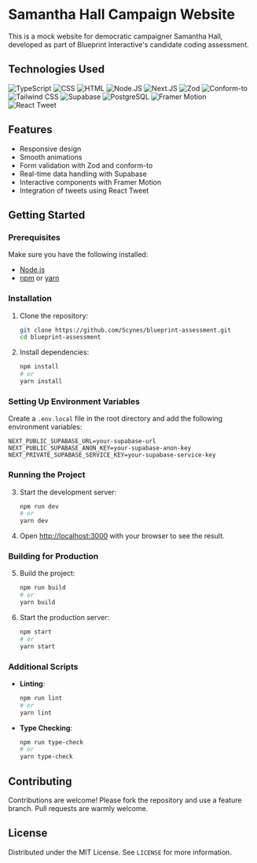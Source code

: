 # Samantha Hall Campaign Website

This is a mock website for democratic campaigner Samantha Hall, developed as part of Blueprint Interactive's candidate coding assessment.

## Technologies Used

![TypeScript](https://img.shields.io/badge/TypeScript-007ACC?style=flat&logo=typescript&logoColor=white)
![CSS](https://img.shields.io/badge/CSS-1572B6?style=flat&logo=css3&logoColor=white)
![HTML](https://img.shields.io/badge/HTML-E34F26?style=flat&logo=html5&logoColor=white)
![Node.JS](https://img.shields.io/badge/Node.JS-339933?style=flat&logo=node.js&logoColor=white)
![Next.JS](https://img.shields.io/badge/Next.JS-000000?style=flat&logo=next.js&logoColor=white)
![Zod](https://img.shields.io/badge/Zod-00BFFF?style=flat)
![Conform-to](https://img.shields.io/badge/Conform--to-FF7F50?style=flat)
![Tailwind CSS](https://img.shields.io/badge/Tailwind_CSS-38B2AC?style=flat&logo=tailwind-css&logoColor=white)
![Supabase](https://img.shields.io/badge/Supabase-3ECF8E?style=flat&logo=supabase&logoColor=white)
![PostgreSQL](https://img.shields.io/badge/PostgreSQL-336791?style=flat&logo=postgresql&logoColor=white)
![Framer Motion](https://img.shields.io/badge/Framer_Motion-0055FF?style=flat&logo=framer&logoColor=white)
![React Tweet](https://img.shields.io/badge/React_Tweet-61DAFB?style=flat&logo=react&logoColor=white)

## Features

- Responsive design
- Smooth animations
- Form validation with Zod and conform-to
- Real-time data handling with Supabase
- Interactive components with Framer Motion
- Integration of tweets using React Tweet

## Getting Started

### Prerequisites

Make sure you have the following installed:

- [Node.js](https://nodejs.org/en/download/)
- [npm](https://www.npmjs.com/get-npm) or [yarn](https://yarnpkg.com/getting-started/install)

### Installation

1. Clone the repository:
   ```sh
   git clone https://github.com/Scynes/blueprint-assessment.git
   cd blueprint-assessment
   ```

2. Install dependencies:
   ```sh
   npm install
   # or
   yarn install
   ```

### Setting Up Environment Variables

Create a `.env.local` file in the root directory and add the following environment variables:

```plaintext
NEXT_PUBLIC_SUPABASE_URL=your-supabase-url
NEXT_PUBLIC_SUPABASE_ANON_KEY=your-supabase-anon-key
NEXT_PRIVATE_SUPABASE_SERVICE_KEY=your-supabase-service-key
```

### Running the Project

3. Start the development server:
   ```sh
   npm run dev
   # or
   yarn dev
   ```

4. Open [http://localhost:3000](http://localhost:3000) with your browser to see the result.

### Building for Production

5. Build the project:
   ```sh
   npm run build
   # or
   yarn build
   ```

6. Start the production server:
   ```sh
   npm start
   # or
   yarn start
   ```

### Additional Scripts

- **Linting**: 
  ```sh
  npm run lint
  # or
  yarn lint
  ```

- **Type Checking**:
  ```sh
  npm run type-check
  # or
  yarn type-check
  ```

## Contributing

Contributions are welcome! Please fork the repository and use a feature branch. Pull requests are warmly welcome.

## License

Distributed under the MIT License. See `LICENSE` for more information.
